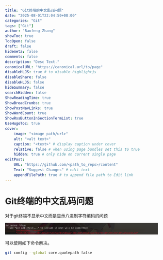 ```yaml
---
title: "Git终端的中文乱码问题"
date: "2025-08-01T22:04:50+08:00"
categories: "Git"
tags: ["Git"]
author: "Baofeng Zhang"
showToc: true
TocOpen: false
draft: false
hidemeta: false
comments: false
description: "Desc Text."
canonicalURL: "https://canonical.url/to/page"
disableHLJS: true # to disable highlightjs
disableShare: false
disableHLJS: false
hideSummary: false
searchHidden: false
ShowReadingTime: true
ShowBreadCrumbs: true
ShowPostNavLinks: true
ShowWordCount: true
ShowRssButtonInSectionTermList: true
UseHugoToc: true
cover:
    image: "<image path/url>"
    alt: "<alt text>" 
    caption: "<text>" # display caption under cover
    relative: false # when using page bundles set this to true
    hidden: true # only hide on current single page
editPost:
    URL: "https://github.com/<path_to_repo>/content"
    Text: "Suggest Changes" # edit text
    appendFilePath: true # to append file path to Edit link
---
```


# Git终端的中文乱码问题

对于git终端不显示中文而是显示八进制字符编码的问题

![image-20250730194646933](https://raw.githubusercontent.com/ZhBF/Images/main/images/image-20250730194646933.png)

可以使用如下命令解决。

```bash
git config --global core.quotepath false
```

